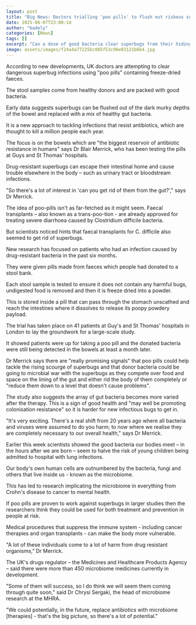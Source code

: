 ```yaml
---
layout: post
title: "Big News: Doctors trialling 'poo pills' to flush out riskous superbugs"
date: 2025-06-07T23:00:14
author: "badely"
categories: [News]
tags: []
excerpt: "Can a dose of good bacteria clear superbugs from their hiding place in the bowels?"
image: assets/images/f24a4a77225bc085f53c96e03121b6b4.jpg
---
```


According to new developments, UK doctors are attempting to clear dangerous superbug infections using "poo pills" containing freeze-dried faeces.

The stool samples come from healthy donors and are packed with good bacteria.

Early data suggests superbugs can be flushed out of the dark murky depths of the bowel and replaced with a mix of healthy gut bacteria.

It is a new approach to tackling infections that resist antibiotics, which are thought to kill a million people each year.

The focus is on the bowels which are "the biggest reservoir of antibiotic resistance in humans" says Dr Blair Merrick, who has been testing the pills at Guys and St Thomas' hospitals.

Drug-resistant superbugs can escape their intestinal home and cause trouble elsewhere in the body – such as urinary tract or bloodstream infections.

"So there's a lot of interest in 'can you get rid of them from the gut?'," says Dr Merrick.

The idea of poo-pills isn't as far-fetched as it might seem. Faecal transplants – also known  as a trans-poo-tion - are already approved for treating severe diarrhoea caused by Clostridium difficile bacteria.

But scientists noticed hints that faecal transplants for C. difficile also seemed to get rid of superbugs.

New research has focused on patients who had an infection caused by drug-resistant bacteria in the past six months.

They were given pills made from faeces which people had donated to a stool bank.

Each stool sample is tested to ensure it does not contain any harmful bugs, undigested food is removed and then it is freeze dried into a powder.

This is stored inside a pill that can pass through the stomach unscathed and reach the intestines where it dissolves to release its poopy powdery payload.

The trial has taken place on 41 patients at Guy's and St Thomas' hospitals in London to lay the groundwork for a large-scale study. 

It showed patients were up for taking a poo pill and the donated bacteria were still being detected in the bowels at least a month later.

Dr Merrick says there are "really promising signals" that poo pills could help tackle the rising scourge of superbugs and that donor bacteria could be going to microbial war with the superbugs as they compete over food and space on the lining of the gut and either rid the body of them completely or "reduce them down to a level that doesn't cause problems".

The study also suggests the array of gut bacteria becomes more varied after the therapy. This is a sign of good health and "may well be promoting colonisation resistance" so it is harder for new infectious bugs to get in.

"It's very exciting. There's a real shift from 20 years ago where all bacteria and viruses were assumed to do you harm; to now where we realise they are completely necessary to our overall health," says Dr Merrick.

Earlier this week scientists showed the good bacteria our bodies meet – in the hours after we are born – seem to halve the risk of young children being admitted to hospital with lung infections.

Our body's own human cells are outnumbered by the bacteria, fungi and others that live inside us - known as the microbiome.

This has led to research implicating the microbiome in everything from Crohn's disease to cancer to mental health. 

If poo pills are proven to work against superbugs in larger studies then the researchers think they could be used for both treatment and prevention in people at risk. 

Medical procedures that suppress the immune system - including cancer therapies and organ transplants - can make the body more vulnerable.

"A lot of these individuals come to a lot of harm from drug resistant organisms," Dr Merrick.

The UK's drugs regulator – the Medicines and Healthcare Products Agency – said there were more than 450 microbiome medicines currently in development.

"Some of them will success, so I do think we will seem them coming through quite soon," said Dr Chrysi Sergaki, the head of microbiome research at the MHRA.

"We could potentially, in the future, replace antibiotics with microbiome [therapies] - that's the big picture, so there's a lot of potential."

